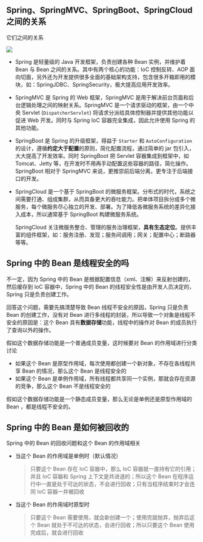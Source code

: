 ## Spring、SpringMVC、SpringBoot、SpringCloud之间的关系

它们之间的关系

![](https://gitee.com/ngwingbun/picgo-image/raw/master/images/20220220111243.png)

- Spring 是轻量级的 Java 开发框架，负责创建各种 Bean 实例，并维护着 Bean 与 Bean 之间的关系。其中有两个核心的功能：IoC 控制反转、AOP 面向切面，另外还为开发提供很多全面的基础架构支持，包含很多开箱即用的模块，如：SpringJDBC、SpringSecurity，极大提高应用开发效率。

- SpringMVC 是 Spring 的 Web 框架，SpringMVC 是用于解决前台页面和后台逻辑处理之间的映射关系。SpringMVC 是一个请求驱动的框架，由一个中央 Servlet (`DispatcherServlet`) 将请求分派给具体控制器并提供其他功能以促进 Web 开发。同时与 Spring IoC 容器完全集成，因此允许使用 Spring 的其他功能。

- SpringBoot 是 Spring 的升级框架，得益于 `Starter` 和 `AutoConfiguration` 的设计，遵循**约定大于配置**的原则，简化配置流程，通过简单的 jar 包引入，大大提高了开发效率。同时 SpringBoot 把 Servlet 容器集成到框架中，如 Tomcat、Jetty 等，在开发时不用再手动配置这些容器的路径，简化操作。SpringBoot 相对于 SpringMVC 来说，更推崇前后端分离，更专注于后端接口的开发。

- SpringCloud 是一个基于 SpringBoot 的微服务框架。分布式的时代，系统之间需要打通、组成集群，从而具备更大的吞吐能力。把单体项目拆分成多个微服务，每个微服务尽心独立的开发、部署。为了降低各微服务系统的差异化接入成本，所以通常基于 SpringBoot 构建微服务系统。

  SpringCloud 关注微服务整合、管理的服务治理框架，**具有生态定位**。提供丰富的组件框架，如：服务注册、发现；服务间调用；网关；配置中心；断路器等等。



## Spring 中的 Bean 是线程安全的吗

不一定，因为 Spring 中的 Bean 是根据配置信息（xml、注解）来反射创建的，然后缓存到 IoC 容器中，Spring 中的 Bean 的线程安全性是由开发人员决定的，Spring 只是负责创建工作。

回答这个问题，需要先搞清楚导致 Bean 线程不安全的原因，Spring 只是负责 Bean 的创建工作，没有对 Bean 进行多线程的封装，所以导致一个对象是线程不安全的原因是：这个 Bean  具有**数据存储**功能，线程中的操作对 Bean 的成员执行了查询以外的操作。

假如这个数据存储功能是一个普通成员变量，这时候要对 Bean 的作用域进行分类讨论

- 如果这个 Bean 是原型作用域，每次使用都创建一个新对象，不存在各线程共享 Bean 的情况，那么这个 Bean 是线程安全的
- 如果这个 Bean 是单例作用域，所有线程都共享同一个实例，那就会存在资源的竞争，那么这个 Bean 不是线程安全的

假如这个数据存储功能是一个静态成员变量，那么无论是单例还是原型作用域的 Bean ，都是线程不安全的。



## Spring 中的 Bean 是如何被回收的

Spring 中的 Bean 的回收问题和这个 Bean 的作用域相关

- 当这个 Bean 的作用域是单例时（默认情况）

  > 只要这个 Bean 存在 IoC 容器中，那么 IoC 容器就一直持有它的引用；并且 IoC 容器和 Spring 上下文是共进退的；所以这个 Bean 在程序运行中一直是处于可达的状态，不会进行回收；只有当程序结束时才会连同 IoC 容器一并被回收

- 当这个 Bean 的作用域时原型时

  > 只要这个 Bean 需要使用，就会新创建一个；使用完就抛弃，抛弃后这个 Bean 就处于不可达的状态，会进行回收；所以只要这个 Bean 使用完成后，就会进行回收